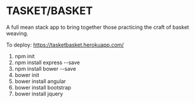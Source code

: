 # TASKET/BASKET
A full mean stack app to bring together those practicing the craft of basket weaving.

To deploy:  https://tasketbasket.herokuapp.com/

1. npm init
1. npm install express --save
1. npm install bower --save
1. bower init
1. bower install angular
1. bower install bootstrap
1. bower install jquery
